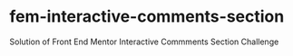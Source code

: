 # fem-interactive-comments-section
Solution of Front End Mentor Interactive Commments Section Challenge
